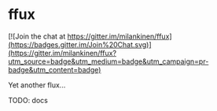 # ffux

[![Join the chat at https://gitter.im/milankinen/ffux](https://badges.gitter.im/Join%20Chat.svg)](https://gitter.im/milankinen/ffux?utm_source=badge&utm_medium=badge&utm_campaign=pr-badge&utm_content=badge)

Yet another flux...

TODO: docs

